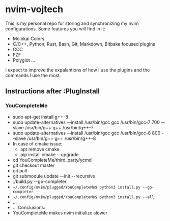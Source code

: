 # nvim-vojtech
This is my personal repo for storing and synchronizing my nvim configurations.
Some features you will find in it:
* Molokai Colors
* C/C++, Python, Rust, Bash, Git, Markdown, Bitbake focused plugins
* COC
* FZF
* Polyglot
...


I expect to improve the expalantions of how I use the plugins and the commands I use the most.

## Instructions after :PlugInstall

### YouCompleteMe
* sudo apt-get install g++-8
* sudo update-alternatives --install /usr/bin/gcc gcc /usr/bin/gcc-7 700 --slave /usr/bin/g++ g++ /usr/bin/g++-7
* sudo update-alternatives --install /usr/bin/gcc gcc /usr/bin/gcc-8 800 --slave /usr/bin/g++ g++ /usr/bin/g++-8
* In  case of cmake issue:
    * apt remove cmake
    * pip install cmake --upgrade
* cd YouCompleteMe/third_party/ycmd
* git checkout master
* git pull
* git submodule update --init --recursive
* ./build.py --go-completer
* `~/.config/nvim/plugged/YouCompleteMe$ python3 install.py --go-completer`
* `~/.config/nvim/plugged/YouCompleteMe$ python3 install.py --all`
* ...
* ...
Conclusions:
* YouCompleteMe makes nvim initialize slower
